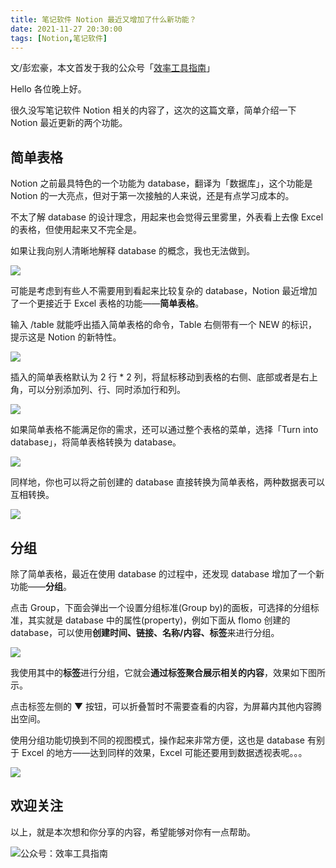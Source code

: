 ```yaml
---
title: 笔记软件 Notion 最近又增加了什么新功能？         
date: 2021-11-27 20:30:00               
tags: [Notion,笔记软件]                                                                     
---
```


文/彭宏豪，本文首发于我的公众号「[效率工具指南](https://mp.weixin.qq.com/s/jlbZG8EQuQqxQUjoFw3jfw)」     

Hello 各位晚上好。  

很久没写笔记软件 Notion 相关的内容了，这次的这篇文章，简单介绍一下 Notion 最近更新的两个功能。   

## 简单表格

Notion 之前最具特色的一个功能为 database，翻译为「数据库」，这个功能是 Notion 的一大亮点，但对于第一次接触的人来说，还是有点学习成本的。   

不太了解 database 的设计理念，用起来也会觉得云里雾里，外表看上去像 Excel 的表格，但使用起来又不完全是。  

如果让我向别人清晰地解释 database 的概念，我也无法做到。      

![](https://article-picbed-1302715071.cos.ap-guangzhou.myqcloud.com/2021/11/27/16380176144008.jpg)

可能是考虑到有些人不需要用到看起来比较复杂的 database，Notion 最近增加了一个更接近于 Excel 表格的功能——**简单表格**。  

输入 /table 就能呼出插入简单表格的命令，Table 右侧带有一个 NEW 的标识，提示这是 Notion 的新特性。  

![](https://article-picbed-1302715071.cos.ap-guangzhou.myqcloud.com/2021/11/27/16380181929904.jpg)

插入的简单表格默认为 2 行 * 2 列，将鼠标移动到表格的右侧、底部或者是右上角，可以分别添加列、行、同时添加行和列。   

![](https://article-picbed-1302715071.cos.ap-guangzhou.myqcloud.com/2021/11/27/16380185352522.jpg)

如果简单表格不能满足你的需求，还可以通过整个表格的菜单，选择「Turn into database」，将简单表格转换为 database。   

![](https://article-picbed-1302715071.cos.ap-guangzhou.myqcloud.com/2021/11/27/16380186768632.jpg)

同样地，你也可以将之前创建的 database 直接转换为简单表格，两种数据表可以互相转换。   

![](https://article-picbed-1302715071.cos.ap-guangzhou.myqcloud.com/2021/11/27/16380188834704.jpg)

## 分组

除了简单表格，最近在使用 database 的过程中，还发现 database 增加了一个新功能——**分组**。   

点击 Group，下面会弹出一个设置分组标准(Group by)的面板，可选择的分组标准，其实就是 database 中的属性(property)，例如下面从 flomo 创建的 database，可以使用**创建时间、链接、名称/内容、标签**来进行分组。  

![](https://article-picbed-1302715071.cos.ap-guangzhou.myqcloud.com/2021/11/27/16380189954479.jpg)

我使用其中的**标签**进行分组，它就会**通过标签聚合展示相关的内容**，效果如下图所示。

点击标签左侧的 ▼ 按钮，可以折叠暂时不需要查看的内容，为屏幕内其他内容腾出空间。    

使用分组功能切换到不同的视图模式，操作起来非常方便，这也是 database 有别于 Excel 的地方——达到同样的效果，Excel 可能还要用到数据透视表呢。。。     

![](https://article-picbed-1302715071.cos.ap-guangzhou.myqcloud.com/2021/11/27/16380171825400.jpg)

## 欢迎关注     

以上，就是本次想和你分享的内容，希望能够对你有一点帮助。     

![公众号：效率工具指南](https://article-picbed-1302715071.cos.ap-guangzhou.myqcloud.com/2021/05/28/gong-zhong-hao-wei-bu-er-wei-ma-dailogo.png)               


  
